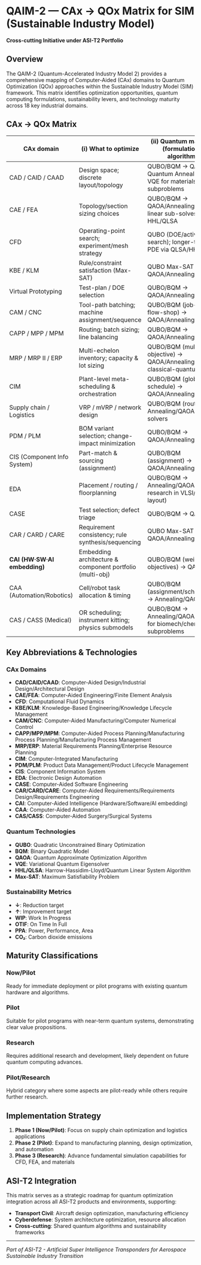 # QAIM-2 — CAx → QOx Matrix for SIM (Sustainable Industry Model)

**Cross-cutting Initiative under ASI-T2 Portfolio**

## Overview

The QAIM-2 (Quantum-Accelerated Industry Model 2) provides a comprehensive mapping of Computer-Aided (CAx) domains to Quantum Optimization (QOx) approaches within the Sustainable Industry Model (SIM) framework. This matrix identifies optimization opportunities, quantum computing formulations, sustainability levers, and technology maturity across 18 key industrial domains.

## CAx → QOx Matrix

| CAx domain                      | (i) What to optimize                                   | (ii) Quantum mapping (formulation / algorithm)                                   | (iii) SIM lever (sustainability)                 | (iv) Maturity   |
|---------------------------------|---------------------------------------------------------|-----------------------------------------------------------------------------------|--------------------------------------------------|-----------------|
| CAD / CAID / CAAD               | Design space; discrete layout/topology                  | QUBO/BQM → QAOA or Quantum Annealing; VQE for materials subproblems              | Material use ↓; mass/drag ↓                      | Pilot/Research  |
| CAE / FEA                       | Topology/section sizing choices                         | QUBO/BQM → QAOA/Annealing; future linear sub-solves via HHL/QLSA                 | Mass ↓ with safety margin ↑                      | Research        |
| CFD                             | Operating-point search; experiment/mesh strategy        | QUBO (DOE/active search); longer-term PDE via QLSA/HHL                           | Fuel burn ↓; emissions ↓                         | Research        |
| KBE / KLM                       | Rule/constraint satisfaction (Max-SAT)                  | QUBO Max-SAT → QAOA/Annealing                                                     | Right-first-time ↑; rework ↓                     | Pilot           |
| Virtual Prototyping             | Test-plan / DOE selection                               | QUBO/BQM → QAOA/Annealing                                                         | Test time/energy ↓                               | Pilot           |
| CAM / CNC                       | Tool-path batching; machine assignment/sequence         | QUBO/BQM (job-shop / flow-shop) → QAOA/Annealing                                  | Energy/idle ↓; throughput ↑                      | Pilot           |
| CAPP / MPP / MPM                | Routing; batch sizing; line balancing                   | QUBO/BQM → QAOA/Annealing                                                         | WIP ↓; takt adherence ↑                          | Pilot           |
| MRP / MRP II / ERP              | Multi-echelon inventory; capacity & lot sizing          | QUBO/BQM (multi-objective) → QAOA/Annealing; hybrid classical-quantum             | Stockouts/waste ↓; service level ↑               | Pilot           |
| CIM                             | Plant-level meta-scheduling & orchestration             | QUBO/BQM (global schedule) → QAOA/Annealing                                       | Energy/CO₂ per unit ↓                            | Pilot           |
| Supply chain / Logistics        | VRP / mVRP / network design                             | QUBO/BQM (routing) → Annealing/QAOA; hybrid solvers                               | Transport emissions ↓; OTIF ↑                    | Now/Pilot       |
| PDM / PLM                       | BOM variant selection; change-impact minimization       | QUBO/BQM → QAOA/Annealing                                                         | Rework ↓; circularity ↑                          | Pilot           |
| CIS (Component Info System)     | Part-match & sourcing (assignment)                      | QUBO/BQM (assignment) → QAOA/Annealing                                            | Lead time ↓; embodied carbon ↓                   | Pilot           |
| EDA                             | Placement / routing / floorplanning                     | QUBO/BQM → Annealing/QAOA (active research in VLSI/PCB layout)                   | PPA gains → lifecycle energy ↓                   | Pilot/Research  |
| CASE                            | Test selection; defect triage                           | QUBO/BQM → QAOA                                                                    | Defects/iterations ↓                             | Pilot           |
| CAR / CARD / CARE               | Requirement consistency; rule synthesis/sequencing      | QUBO Max-SAT → QAOA/Annealing                                                      | Compliance risk ↓                                | Pilot           |
| **CAI (HW·SW·AI embedding)**    | Embedding architecture & component portfolio (multi-obj)| QUBO/BQM (weighted objectives) → QAOA                                             | Energy efficiency ↑; abatement benefit ↑         | Pilot           |
| CAA (Automation/Robotics)       | Cell/robot task allocation & timing                     | QUBO/BQM (assignment/scheduling) → Annealing/QAOA                                 | Utilization ↑; energy ↓                          | Pilot           |
| CAS / CASS (Medical)            | OR scheduling; instrument kitting; physics submodels    | QUBO/BQM → Annealing/QAOA; VQE for biomech/chem subproblems                       | Theatre time ↑; waste ↓                          | Pilot/Research  |

## Key Abbreviations & Technologies

### CAx Domains
- **CAD/CAID/CAAD**: Computer-Aided Design/Industrial Design/Architectural Design
- **CAE/FEA**: Computer-Aided Engineering/Finite Element Analysis
- **CFD**: Computational Fluid Dynamics
- **KBE/KLM**: Knowledge-Based Engineering/Knowledge Lifecycle Management
- **CAM/CNC**: Computer-Aided Manufacturing/Computer Numerical Control
- **CAPP/MPP/MPM**: Computer-Aided Process Planning/Manufacturing Process Planning/Manufacturing Process Management
- **MRP/ERP**: Material Requirements Planning/Enterprise Resource Planning
- **CIM**: Computer-Integrated Manufacturing
- **PDM/PLM**: Product Data Management/Product Lifecycle Management
- **CIS**: Component Information System
- **EDA**: Electronic Design Automation
- **CASE**: Computer-Aided Software Engineering
- **CAR/CARD/CARE**: Computer-Aided Requirements/Requirements Design/Requirements Engineering
- **CAI**: Computer-Aided Intelligence (Hardware/Software/AI embedding)
- **CAA**: Computer-Aided Automation
- **CAS/CASS**: Computer-Aided Surgery/Surgical Systems

### Quantum Technologies
- **QUBO**: Quadratic Unconstrained Binary Optimization
- **BQM**: Binary Quadratic Model
- **QAOA**: Quantum Approximate Optimization Algorithm
- **VQE**: Variational Quantum Eigensolver
- **HHL/QLSA**: Harrow-Hassidim-Lloyd/Quantum Linear System Algorithm
- **Max-SAT**: Maximum Satisfiability Problem

### Sustainability Metrics
- **↓**: Reduction target
- **↑**: Improvement target
- **WIP**: Work In Progress
- **OTIF**: On Time In Full
- **PPA**: Power, Performance, Area
- **CO₂**: Carbon dioxide emissions

## Maturity Classifications

### Now/Pilot
Ready for immediate deployment or pilot programs with existing quantum hardware and algorithms.

### Pilot
Suitable for pilot programs with near-term quantum systems, demonstrating clear value propositions.

### Research
Requires additional research and development, likely dependent on future quantum computing advances.

### Pilot/Research
Hybrid category where some aspects are pilot-ready while others require further research.

## Implementation Strategy

1. **Phase 1 (Now/Pilot)**: Focus on supply chain optimization and logistics applications
2. **Phase 2 (Pilot)**: Expand to manufacturing planning, design optimization, and automation
3. **Phase 3 (Research)**: Advance fundamental simulation capabilities for CFD, FEA, and materials

## ASI-T2 Integration

This matrix serves as a strategic roadmap for quantum optimization integration across all ASI-T2 products and environments, supporting:

- **Transport Civil**: Aircraft design optimization, manufacturing efficiency
- **Cyberdefense**: System architecture optimization, resource allocation
- **Cross-cutting**: Shared quantum algorithms and sustainability frameworks

---

*Part of ASI-T2 - Artificial Super Intelligence Transponders for Aerospace Sustainable Industry Transition*